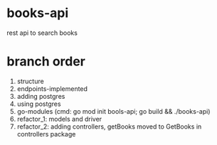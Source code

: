 # books-api
rest api to search books


# branch order
1. structure
2. endpoints-implemented
3. adding postgres
4. using postgres
5. go-modules (cmd: go mod init bools-api; go build && ./books-api)
6. refactor_1: models and driver
7. refactor_2: adding controllers, getBooks moved to GetBooks in controllers package

